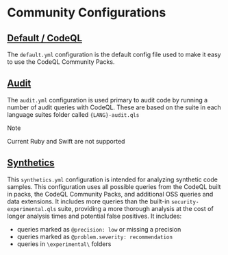 # Community Configurations

## [Default / CodeQL](default.yml)

The `default.yml` configuration is the default config file used to make it easy to use the CodeQL Community Packs.

## [Audit](audit.yml)

The `audit.yml` configuration is used primary to audit code by running a number of audit queries with CodeQL.
These are based on the suite in each language suites folder called `{LANG}-audit.qls`

> [!NOTE]
> Current Ruby and Swift are not supported

## [Synthetics](synthetics.yml)

This `synthetics.yml` configuration is intended for analyzing synthetic code samples. This configuration uses all possible queries from the CodeQL built in packs, the CodeQL Community Packs, and additional OSS queries and data extensions. It includes more queries than the built-in `security-experimental.qls` suite, providing a more thorough analysis at the cost of longer analysis times and potential false positives.  It includes:
- queries marked as `@precision: low` or missing a precision
- queries marked as `@problem.severity: recommendation`
- queries in `\experimental\` folders
